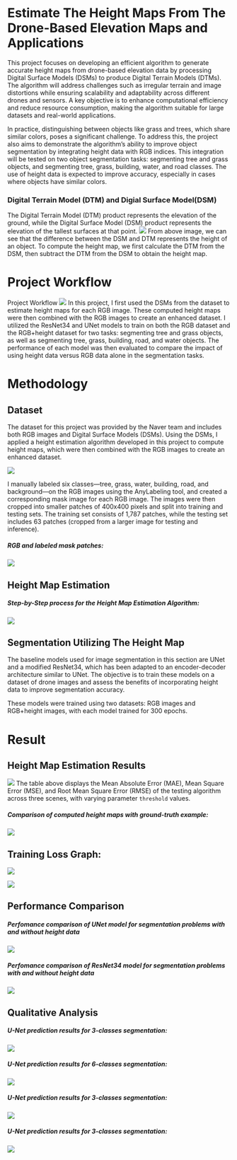 # Estimate The Height Maps From The Drone-Based Elevation Maps and Applications
This project focuses on developing an efficient algorithm to generate accurate height maps from drone-based elevation data by processing Digital Surface Models (DSMs) to produce Digital Terrain Models (DTMs). The algorithm will address challenges such as irregular terrain and image distortions while ensuring scalability and adaptability across different drones and sensors. A key objective is to enhance computational efficiency and reduce resource consumption, making the algorithm suitable for large datasets and real-world applications.

In practice, distinguishing between objects like grass and trees, which share similar colors, poses a significant challenge. To address this, the project also aims to demonstrate the algorithm’s ability to improve object segmentation by integrating height data with RGB indices. This integration will be tested on two object segmentation tasks: segmenting tree and grass objects, and segmenting tree, grass, building, water, and road classes. The use of height data is expected to improve accuracy, especially in cases where objects have similar colors.
### Digital Terrain Model (DTM) and Digial Surface Model(DSM)
The Digital Terrain Model (DTM) product represents the elevation of the ground, while the Digital Surface Model (DSM) product represents the elevation of the tallest surfaces at that point.
![](figures/DSMandDTM.jpeg)
From above image, we can see that the difference between the DSM and DTM represents the height of an object. To compute the height map, we first calculate the DTM from the DSM, then subtract the DTM from the DSM to obtain the height map.

# Project Workflow
Project Workflow
![](figures/workflow.jpg)
In this project, I first used the DSMs from the dataset to estimate height maps for each RGB image. These computed height maps were then combined with the RGB images to create an enhanced dataset. I utilized the ResNet34 and UNet models to train on both the RGB dataset and the RGB+height dataset for two tasks: segmenting tree and grass objects, as well as segmenting tree, grass, building, road, and water objects. The performance of each model was then evaluated to compare the impact of using height data versus RGB data alone in the segmentation tasks.

# Methodology
## Dataset
The dataset for this project was provided by the Naver team and includes both RGB images and Digital Surface Models (DSMs). Using the DSMs, I applied a height estimation algorithm developed in this project to compute height maps, which were then combined with the RGB images to create an enhanced dataset.

![](figures/rgb_and_dsm.jpg)

I manually labeled six classes—tree, grass, water, building, road, and background—on the RGB images using the AnyLabeling tool, and created a corresponding mask image for each RGB image. The images were then cropped into smaller patches of 400x400 pixels and split into training and testing sets. The training set consists of 1,787 patches, while the testing set includes 63 patches (cropped from a larger image for testing and inference).

##### RGB and labeled mask patches:
![](figures/rgb_and_mask.jpg)

## Height Map Estimation
##### Step-by-Step process for the Height Map Estimation Algorithm:
![](figures/esimate_height_map_steps.jpg)

## Segmentation Utilizing The Height Map
The baseline models used for image segmentation in this section are UNet and a modified ResNet34, which has been adapted to an encoder-decoder architecture similar to UNet. The objective is to train these models on a dataset of drone images and assess the benefits of incorporating height data to improve segmentation accuracy.

These models were trained using two datasets: RGB images and RGB+height images, with each model trained for 300 epochs.

# Result

## Height Map Estimation Results
![](figures/heihgt_map_estimation_result.jpg)
The table above displays the Mean Absolute Error (MAE), Mean Square Error (MSE), and Root Mean Square Error (RMSE) of the testing algorithm across three scenes, with varying parameter ```threshold``` values.

##### Comparison of computed height maps with ground-truth example:
![](figures/esimate_height_map_result.jpg)

## Training Loss Graph:
![](figures/UNet_training_loss.png)

![](figures/RestNet34_training_loss.png)

## Performance Comparison
##### Perfomance comparison of UNet model for segmentation problems with and without height data
![](figures/unet_performance.jpg)


##### Perfomance comparison of ResNet34 model for segmentation problems with and without height data
![](figures/resnet_performance.jpg)

## Qualitative Analysis
##### U-Net prediction results for 3-classes segmentation:
![](figures/unet_3class_result.jpg)

##### U-Net prediction results for 6-classes segmentation:
![](figures/unet_6class_result.jpg)


##### U-Net prediction results for 3-classes segmentation:
![](figures/resnet_3class_result.jpg)


##### U-Net prediction results for 3-classes segmentation:
![](figures/resnet_6class_result.jpg)

